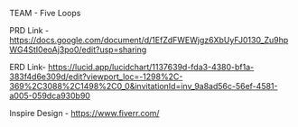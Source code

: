 TEAM - Five Loops

PRD Link - https://docs.google.com/document/d/1EfZdFWEWjgz6XbUyFJ0130_Zu9hpWG4StI0eoAj3po0/edit?usp=sharing

ERD Link- https://lucid.app/lucidchart/1137639d-fda3-4380-bf1a-383f4d6e309d/edit?viewport_loc=-1298%2C-369%2C3088%2C1498%2C0_0&invitationId=inv_9a8ad56c-56ef-4581-a005-059dca930b90

Inspire Design - https://www.fiverr.com/

